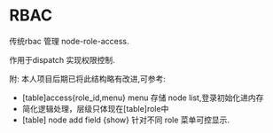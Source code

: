 RBAC
====

传统rbac 管理 node-role-access.

作用于dispatch 实现权限控制.

附:
本人项目后期已将此结构略有改进,可参考:
<ul>
    <li>[table]access{role_id,menu} menu 存储 node list,登录初始化进内存</li>
    <li>简化逻辑处理，层级只体现在[table]role中</li>
    <li>[table] node add field {show}  针对不同 role 菜单可控显示.</li>
</ul>


